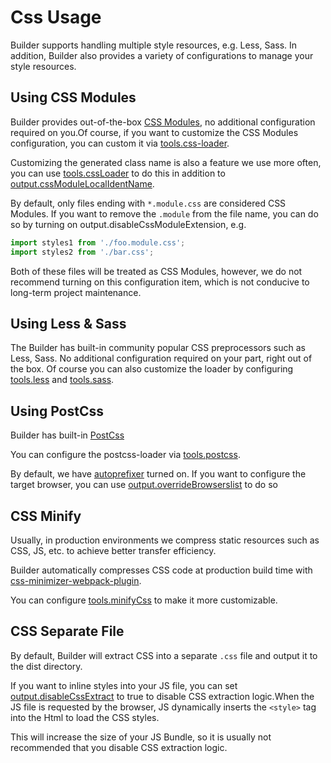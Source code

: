 # Css Usage

Builder supports handling multiple style resources, e.g. Less, Sass.
In addition, Builder also provides a variety of configurations to manage your style resources.

## Using CSS Modules

Builder provides out-of-the-box [CSS Modules](https://github.com/css-modules/css-modules), no additional configuration required on you.Of course, if you want to customize the CSS Modules configuration, you can custom it via [tools.css-loader](/en/api/config-tools.html#css-loader).

Customizing the generated class name is also a feature we use more often, you can use [tools.cssLoader](/en/api/config-tools.html#tools-cssloader) to do this in addition to [output.cssModuleLocalIdentName](/en/api/config-output.html#output-cssmodulelocalidentname).

By default, only files ending with `*.module.css` are considered CSS Modules. If you want to remove the `.module` from the file name, you can do so by turning on output.disableCssModuleExtension, e.g.

```ts
import styles1 from './foo.module.css';
import styles2 from './bar.css';
```

Both of these files will be treated as CSS Modules,
however, we do not recommend turning on this configuration item, which is not conducive to long-term project maintenance.

## Using Less & Sass

The Builder has built-in community popular CSS preprocessors such as Less, Sass.
No additional configuration required on your part, right out of the box.
Of course you can also customize the loader by configuring [tools.less](/en/api/config-tools.html#tools-less) and [tools.sass](/en/api/config-tools.html#tools-sass).

## Using PostCss

Builder has built-in [PostCss](https://postcss.org/)

You can configure the postcss-loader via [tools.postcss](/en/api/config-tools.html#tools-postcss).

By default, we have [autoprefixer](https://github.com/postcss/autoprefixer) turned on.
If you want to configure the target browser, you can use [output.overrideBrowserslist](/en/api/config-output.html#output-overridebrowserslist) to do so

## CSS Minify

Usually, in production environments we compress static resources such as CSS, JS, etc. to achieve better transfer efficiency.

Builder automatically compresses CSS code at production build time with [css-minimizer-webpack-plugin](https://github.com/webpack-contrib/css-minimizer-webpack-plugin).

You can configure [tools.minifyCss](/en/api/config-tools.html#tools-minifycss) to make it more customizable.

## CSS Separate File

By default, Builder will extract CSS into a separate `.css` file and output it to the dist directory.

If you want to inline styles into your JS file, you can set [output.disableCssExtract](/en/api/config-output.html#output-disablecssextract) to true to disable CSS extraction logic.When the JS file is requested by the browser, JS dynamically inserts the `<style>` tag into the Html to load the CSS styles.

This will increase the size of your JS Bundle, so it is usually not recommended that you disable CSS extraction logic.
